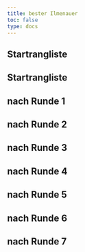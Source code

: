 ```yaml
---
title: bester Ilmenauer
toc: false
type: docs
---
```

## Startrangliste
## Startrangliste
## nach Runde 1
## nach Runde 2
## nach Runde 3
## nach Runde 4
## nach Runde 5
## nach Runde 6
## nach Runde 7